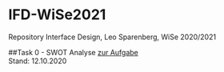 # IFD-WiSe2021
 Repository Interface Design, Leo Sparenberg, WiSe 2020/2021
 
 ##Task 0 - SWOT Analyse
 <a href="https://leosparenberg.github.io/IFD-WiSe20-21/swot.html">zur Aufgabe</a>
 <br>Stand: 12.10.2020

